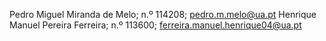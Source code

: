 Pedro Miguel Miranda de Melo; n.º 114208; pedro.m.melo@ua.pt
Henrique Manuel Pereira Ferreira; n.º 113600; ferreira.manuel.henrique04@ua.pt